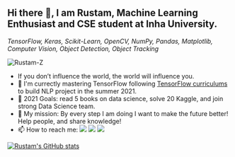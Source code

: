 ## Hi there 👋, I am Rustam, Machine Learning Enthusiast and CSE student at Inha University.
*TensorFlow, Keras, Scikit-Learn, OpenCV, NumPy, Pandas, Matplotlib, Computer Vision, Object Detection, Object Tracking*

<p align="left"> <img src="https://komarev.com/ghpvc/?username=Rustam-Z" alt="Rustam-Z"/> </p> 

- If you don’t influence the world, the world will influence you.
- 🤖 I'm currectly mastering TensorFlow following [TensorFlow curriculums](https://www.tensorflow.org/resources/learn-ml) to build NLP project in the summer 2021.
- 🥅 2021 Goals: read <a style="text-decoration: none;" href="https://github.com/Rustam-Z/deep-learning-notes#books"> 5 books on data science</a>, solve 20 Kaggle, and join strong Data Science team.
- 🚀 My mission: By every step I am doing I want to make the future better! Help people, and share knowledge! 
- 📫 How to reach me:
<a href="https://www.linkedin.com/in/Rustam-Z"><img src="https://img.shields.io/badge/-LinkedIn-blue?style=flat-square&logo=Linkedin&logoColor=white"></a>
<a href="https://t.me/rz_zokirov"><img src="https://img.shields.io/badge/-Telegram-2CA5E0?style=flat-square&logo=telegram&logoColor=white"></a>
<a href="mailto:zokirovrustam202@gmail.com"><img src="https://img.shields.io/badge/-Gmail-c14438?style=flat-square&logo=Gmail&logoColor=white"></a>

[![Rustam's GitHub stats](https://github-readme-stats.vercel.app/api?username=Rustam-Z&count_private=true&show_icons=true&theme=tokyonight)](https://github.com/anuraghazra/github-readme-stats)

<!-- If you are reading this believe me you can achieve big results! Always remember why you have started. -->
